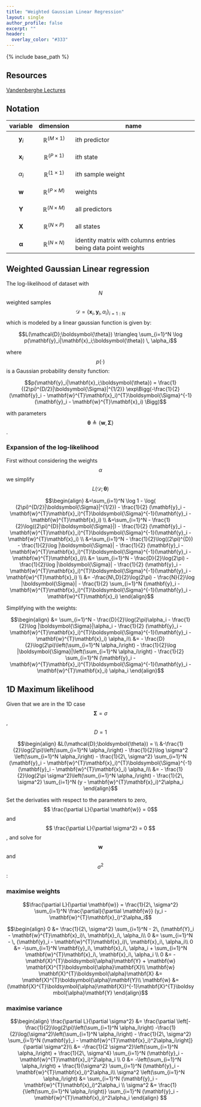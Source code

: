 ```yaml
---
title: "Weighted Gaussian Linear Regression"
layout: single
author_profile: false
excerpt: ""
header:
  overlay_color: "#333"
---
```


{% include base_path %}

<!-- KaTeX -->
<script src="https://cdn.mathjax.org/mathjax/latest/MathJax.js?config=TeX-AMS-MML_HTMLorMML" type="text/javascript"></script>

## Resources

[Vandenberghe Lectures](http://www.seas.ucla.edu/~vandenbe/133A/lectures/ls.pdf)

## Notation

|  variable  |      dimension      |  name |
|----------|:-------------:|------|
| $$\mathbf{y}_i$$ | $$\mathbb{R}^{(M \times 1)}$$ | i*th* predictor|
| $$\mathbf{x}_i$$ | $$\mathbb{R}^{(P \times 1)}$$ | i*th* state    |
| $$\alpha_i$$ | $$\mathbb{R}^{(1 \times 1)}$$ | i*th* sample weight    |
| $$\mathbf{w}$$   | $$\mathbb{R}^{(P \times M)}$$ | weights  |
| $$\mathbf{Y}$$   | $$\mathbb{R}^{(N \times M)}$$ | all predictors    |
| $$\mathbf{X}$$   | $$\mathbb{R}^{(N \times P)}$$ | all states    |
| $$\boldsymbol{\alpha}$$   | $$\mathbb{R}^{(N \times N)}$$ | identity matrix with columns entries being data point weights  |


## Weighted Gaussian Linear regression

The log-likelihood of dataset with $$N$$ weighted samples  $$\mathcal{D} = \{\mathbf{x}_i, \mathbf{y}_i, \alpha_i \}_{i=1:N} $$ which is modeled by a linear gaussian function is given by:

<center>
$$L(\mathcal{D};\boldsymbol{\theta}) \triangleq \sum_{i=1}^N \log p(\mathbf{y}_i|\mathbf{x}_i;\boldsymbol{\theta}) \, \alpha_i$$
</center>

where $$p(\cdot)$$ is a Gaussian probability density function:

$$p(\mathbf{y}_i|\mathbf{x}_i;\boldsymbol{\theta}) = \frac{1}{(2\pi)^{D/2}|\boldsymbol{\Sigma}|^{1/2}} \exp\Bigg(-\frac{1}{2} (\mathbf{y}_i - \mathbf{w}^{T}\mathbf{x}_i)^{T}\boldsymbol{\Sigma}^{-1}(\mathbf{y}_i - \mathbf{w}^{T}\mathbf{x}_i) \Bigg)$$

with parameters $$\boldsymbol{\theta} \triangleq \{\mathbf{w}, \boldsymbol{\Sigma}\}$$.

### Expansion of the log-likelihood

First without considering the weights $$\alpha$$ we simplify $$L(\mathcal{D};\boldsymbol{\theta})$$

$$\begin{align}
&=\sum_{i=1}^N \log 1 - \log( (2\pi)^{D/2}|\boldsymbol{\Sigma}|^{1/2}) - \frac{1}{2} (\mathbf{y}_i - \mathbf{w}^{T}\mathbf{x}_i)^{T}\boldsymbol{\Sigma}^{-1}(\mathbf{y}_i - \mathbf{w}^{T}\mathbf{x}_i) \\
&=\sum_{i=1}^N - \frac{1}{2}\log((2\pi)^{D}|\boldsymbol{\Sigma}|) - \frac{1}{2} (\mathbf{y}_i - \mathbf{w}^{T}\mathbf{x}_i)^{T}\boldsymbol{\Sigma}^{-1}(\mathbf{y}_i - \mathbf{w}^{T}\mathbf{x}_i) \\
&=\sum_{i=1}^N - \frac{1}{2}\log((2\pi)^{D}) - \frac{1}{2}\log |\boldsymbol{\Sigma}| - \frac{1}{2} (\mathbf{y}_i - \mathbf{w}^{T}\mathbf{x}_i)^{T}\boldsymbol{\Sigma}^{-1}(\mathbf{y}_i - \mathbf{w}^{T}\mathbf{x}_i)\\
&= \sum_{i=1}^N - \frac{D}{2}\log(2\pi) - \frac{1}{2}\log |\boldsymbol{\Sigma}| - \frac{1}{2} (\mathbf{y}_i - \mathbf{w}^{T}\mathbf{x}_i)^{T}\boldsymbol{\Sigma}^{-1}(\mathbf{y}_i - \mathbf{w}^{T}\mathbf{x}_i) \\
&= -\frac{N\,D}{2}\log(2\pi) - \frac{N}{2}\log |\boldsymbol{\Sigma}| - \frac{1}{2} \sum_{i=1}^N (\mathbf{y}_i - \mathbf{w}^{T}\mathbf{x}_i)^{T}\boldsymbol{\Sigma}^{-1}(\mathbf{y}_i - \mathbf{w}^{T}\mathbf{x}_i)
\end{align}$$


Simplifying with the weights:

$$\begin{align}
&= \sum_{i=1}^N - \frac{D}{2}\log(2\pi)\alpha_i - \frac{1}{2}\log |\boldsymbol{\Sigma}|\alpha_i - \frac{1}{2} (\mathbf{y}_i - \mathbf{w}^{T}\mathbf{x}_i)^{T}\boldsymbol{\Sigma}^{-1}(\mathbf{y}_i - \mathbf{w}^{T}\mathbf{x}_i) \alpha_i\\
&= - \frac{D}{2}\log(2\pi)\left(\sum_{i=1}^N \alpha_i\right) - \frac{1}{2}\log |\boldsymbol{\Sigma}|\left(\sum_{i=1}^N \alpha_i\right) - \frac{1}{2} \sum_{i=1}^N (\mathbf{y}_i - \mathbf{w}^{T}\mathbf{x}_i)^{T}\boldsymbol{\Sigma}^{-1}(\mathbf{y}_i - \mathbf{w}^{T}\mathbf{x}_i) \alpha_i \end{align}$$

## 1D Maximum likelihood

Given that we are in the 1D case $$\boldsymbol{\Sigma} = \sigma$$, $$D=1$$

$$\begin{align}
&L(\mathcal{D};\boldsymbol{\theta}) = \\
&-\frac{1}{2}\log(2\pi)\left(\sum_{i=1}^N \alpha_i\right) - \frac{1}{2}\log \sigma^2 \left(\sum_{i=1}^N \alpha_i\right) - \frac{1}{2\, \sigma^2} \sum_{i=1}^N (\mathbf{y}_i - \mathbf{w}^{T}\mathbf{x}_i)^{T}\boldsymbol{\Sigma}^{-1}(\mathbf{y}_i - \mathbf{w}^{T}\mathbf{x}_i) \alpha_i\\
 &= - \frac{1}{2}\log(2\pi \sigma^2)\left(\sum_{i=1}^N \alpha_i\right) - \frac{1}{2\, \sigma^2} \sum_{i=1}^N (y - \mathbf{w}^{T}\mathbf{x}_i)^2\alpha_i
 \end{align}$$

Set the derivaties with respect to the parameters to zero, $$ \frac{\partial L}{\partial \mathbf{w}} = 0$$ and $$ \frac{\partial L}{\partial \sigma^2} = 0 $$,  and solve for $$\mathbf{w}$$ and $$\sigma^2$$:

### maximise weights

$$\frac{\partial L}{\partial \mathbf{w}} = \frac{1}{2\, \sigma^2} \sum_{i=1}^N \frac{\partial}{\partial \mathbf{w}} (y_i - \mathbf{w}^{T}\mathbf{x}_i)^2\alpha_i$$


$$\begin{align}
 0 &= \frac{1}{2\, \sigma^2} \sum_{i=1}^N - 2\, (\mathbf{Y}_i - \mathbf{w}^{T}\mathbf{x}_i)\, \mathbf{x}_i\, \alpha_i\\
 0 &= \sum_{i=1}^N - \, (\mathbf{y}_i - \mathbf{w}^{T}\mathbf{x}_i)\, \mathbf{x}_i\, \alpha_i\\
 0 &= -\sum_{i=1}^N  \mathbf{y}_i\, \mathbf{x}_i\, \alpha_i +  \sum_{i=1}^N \mathbf{w}^{T}\mathbf{x}_i\, \mathbf{x}_i\, \alpha_i \\
 0 &= -\mathbf{X}^{T}\boldsymbol{\alpha}\mathbf{Y} +  \mathbf{w} \mathbf{X}^{T}\boldsymbol{\alpha}\mathbf{X}\\
 \mathbf{w} \mathbf{X}^{T}\boldsymbol{\alpha}\mathbf{X} &= \mathbf{X}^{T}\boldsymbol{\alpha}\mathbf{Y}\\
 \mathbf{w} &= (\mathbf{X}^{T}\boldsymbol{\alpha}\mathbf{X})^{-1}\mathbf{X}^{T}\boldsymbol{\alpha}\mathbf{Y}
 \end{align}$$

### maximise variance

$$\begin{align}
\frac{\partial L}{\partial \sigma^2} &= \frac{\partial \left[-\frac{1}{2}\log(2\pi)\left(\sum_{i=1}^N \alpha_i\right) -\frac{1}{2}\log(\sigma^2)\left(\sum_{i=1}^N \alpha_i\right) - \frac{1}{2\, \sigma^2} \sum_{i=1}^N (\mathbf{y}_i - \mathbf{w}^{T}\mathbf{x}_i)^2\alpha_i\right]}{\partial \sigma^2}\\
&= -\frac{1}{2 \sigma^2}\left(\sum_{i=1}^N \alpha_i\right) + \frac{1}{2\, \sigma^4} \sum_{i=1}^N (\mathbf{y}_i  - \mathbf{w}^{T}\mathbf{x}_i)^2\alpha_i \\
0 &= -\left(\sum_{i=1}^N \alpha_i\right) + \frac{1}{\sigma^2} \sum_{i=1}^N (\mathbf{y}_i  - \mathbf{w}^{T}\mathbf{x}_i)^2\alpha_i\\
\sigma^2 \left(\sum_{i=1}^N \alpha_i\right) &= \sum_{i=1}^N (\mathbf{y}_i  - \mathbf{w}^{T}\mathbf{x}_i)^2\alpha_i \\
\sigma^2 &= \frac{1}{\left(\sum_{i=1}^N \alpha_i\right)} \sum_{i=1}^N (\mathbf{y}_i  - \mathbf{w}^{T}\mathbf{x}_i)^2\alpha_i
\end{align}
$$
